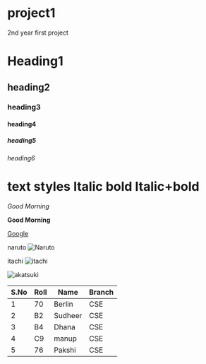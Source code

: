 # project1
2nd year first project

# Heading1
## heading2
### heading3
#### heading4
##### heading5
###### heading6
# text styles Italic bold Italic+bold

*Good Morning*

**Good Morning**


[Google](www.google.com)


naruto
![Naruto](https://static.wikia.nocookie.net/naruto/images/d/d6/Naruto_Part_I.png/revision/latest?cb=20210223094656)

itachi
![itachi](https://wallpapercave.com/wp/w3spi7J.jpg)


![akatsuki](https://c4.wallpaperflare.com/wallpaper/311/58/344/anime-naruto-akatsuki-naruto-deidara-naruto-wallpaper-preview.jpg)


|S.No|Roll|Name|Branch|
|---|-----|---------|------|
|1|70|Berlin|CSE|
|2|B2|Sudheer|CSE|
|3|B4|Dhana|CSE
|4|C9|manup|CSE|
|5|76|Pakshi|CSE|
